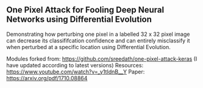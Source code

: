 ## One Pixel Attack for Fooling Deep Neural Networks using Differential Evolution
Demonstrating how perturbing one pixel in a labelled 32 x 32 pixel image can decrease its classififcation confidence and can entirely misclassify it when perturbed at a specific location using Differential Evolution.

Modules forked from: https://github.com/sreedath/one-pixel-attack-keras (I have updated according to latest versions)
Resources: https://www.youtube.com/watch?v=_y1tIdnB__Y
                                           Paper: https://arxiv.org/pdf/1710.08864
